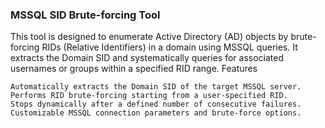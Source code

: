 ### MSSQL SID Brute-forcing Tool

This tool is designed to enumerate Active Directory (AD) objects by brute-forcing RIDs (Relative Identifiers) in a domain using MSSQL queries. It extracts the Domain SID and systematically queries for associated usernames or groups within a specified RID range.
Features

    Automatically extracts the Domain SID of the target MSSQL server.
    Performs RID brute-forcing starting from a user-specified RID.
    Stops dynamically after a defined number of consecutive failures.
    Customizable MSSQL connection parameters and brute-force options.
